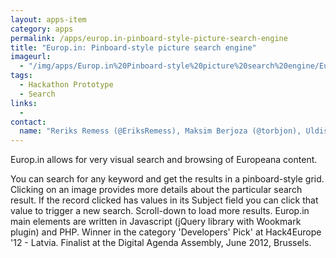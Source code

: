 ```yaml
---
layout: apps-item
category: apps
permalink: /apps/europ.in-pinboard-style-picture-search-engine
title: "Europ.in: Pinboard-style picture search engine"
imageurl:
  - "/img/apps/Europ.in%20Pinboard-style%20picture%20search%20engine/Europ.in.jpg"
tags:
  - Hackathon Prototype
  - Search
links:
  - 
contact: 
  name: "Reriks Remess (@EriksRemess), Maksim Berjoza (@torbjon), Uldis Bojars (@captsolo)"
---
```


Europ.in allows for very visual search and browsing of Europeana content. 

You can search for any keyword and get the results in a pinboard-style grid. Clicking on an image provides more details about the particular search result. If the record clicked has values in its Subject field you can click that value to trigger a new search. Scroll-down to load more results. Europ.in main elements are written in Javascript (jQuery library with Wookmark plugin) and PHP. Winner in the category 'Developers' Pick' at Hack4Europe '12 - Latvia. Finalist at the Digital Agenda Assembly, June 2012, Brussels.

